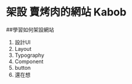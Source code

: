 # 架設 賣烤肉的網站 Kabob 

##學習如何架設網站

1. 設計UI
  1. Layout
  2. Typography
  3. Component
  4. button
2. 還在想
